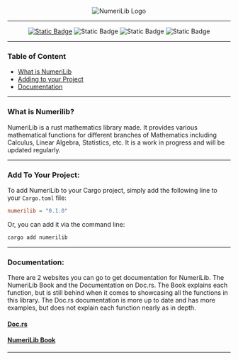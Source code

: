 <!--suppress ALL -->
<p align="center">
    <picture>
      <source media="(prefers-color-scheme: dark)" srcset="./assets/logo/numerilib_logo_100px_dark_mode.png">
      <source media="(prefers-color-scheme: light)" srcset="./assets/logo/numerilib_logo_100px_light_mode.png">
      <img alt="NumeriLib Logo">
    </picture>
</p>

***

<div align="center">

[![Static Badge](https://img.shields.io/badge/mdbook-282d3f?style=for-the-badge&logo=mdbook&logoColor=white&link=vlambda.github.io)](vlambda.github.io)
![Static Badge](https://img.shields.io/badge/v0.1.0-282d3f?style=for-the-badge&logo=rust&logoColor=white&label=crates.io&labelColor=%23161923&link=crates.io%2Fcrates%2Fnumerilib)
![Static Badge](https://img.shields.io/badge/BSD_3--Clause-282d3f?style=for-the-badge&logo=bsd&logoColor=white&label=License&labelColor=%23161923&link=github.com%2FVLambda%2FNumeriLib%2Fblob%2Fmain%2FLICENSE)
![Static Badge](https://img.shields.io/badge/docs.rs-282d3f?style=for-the-badge&logo=rust&logoColor=white&link=docs.rs%2Fnumerilib)

</div>

***


### Table of Content
* [What is NumeriLib](#what-is-numerilib)
* [Adding to your Project](#add-to-your-project)
* [Documentation](#documentation)

***

### What is Numerilib?
NumeriLib is a rust mathematics library made. It provides various mathematical functions for different branches of Mathematics including Calculus, Linear Algebra, Statistics, etc. It is a work in progress and will be updated regularly.

***

### Add To Your Project:

To add NumeriLib to your Cargo project, simply add the following line to your `Cargo.toml` file:

```toml
numerilib = "0.1.0"
```

Or, you can add it via the command line:

```bash
cargo add numerilib
```
***

### Documentation:

There are 2 websites you can go to get documentation for NumeriLib. The NumeriLib Book and the Documentation on Doc.rs. The Book explains each function, but is still behind when it comes to showcasing all the functions in this library. The Doc.rs documentation is more up to date and has more examples, but does not explain each function nearly as in depth.

#### <a href="https://docs.rs/numerilib/" target="_blank">Doc.rs</a>

#### <a href="https://vlambda.github.io/" target="_blank">NumeriLib Book</a>
***
